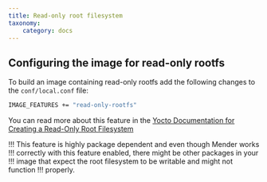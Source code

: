 ```yaml
---
title: Read-only root filesystem
taxonomy:
    category: docs
---
```


## Configuring the image for read-only rootfs

To build an image containing read-only rootfs add the following changes to the `conf/local.conf` file:

```bash
IMAGE_FEATURES += "read-only-rootfs"
```

You can read more about this feature in the [Yocto Documentation for Creating a Read-Only Root
Filesystem](https://docs.yoctoproject.org/dev-manual/read-only-rootfs.html)

!!! This feature is highly package dependent and even though Mender works
!!! correctly with this feature enabled, there might be other packages in your
!!! image that expect the root filesystem to be writable and might not function
!!! properly.
